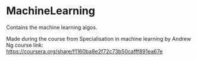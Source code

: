 # MachineLearning
Contains the machine learning algos.

Made during the course from Specialisation in machine learning by Andrew Ng
course link: https://coursera.org/share/f1160ba8e2f72c73b50cafff891ea67e

